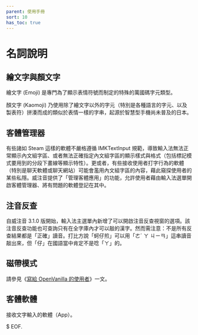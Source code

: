 ```yaml
---
parent: 使用手冊
sort: 10
has_toc: true
---
```

# 名詞說明

## 繪文字與顏文字

繪文字 (Emoji) 是專門為了顯示表情符號而制定的特殊的萬國碼字元類型。

顏文字 (Kaomoji) 乃使用除了繪文字以外的字元（特別是各種語言的字元、以及製表符）拼湊而成的類似於表情一樣的字串，起源於智慧型手機尚未普及的日本。

## 客體管理器

有些諸如 Steam 這樣的軟體不嚴格遵循 IMKTextInput 規範，導致輸入法無法正常顯示內文組字區、或者無法正確指定內文組字區的顯示樣式與格式（包括標記模式要用到的分段下畫線等顯示特性）。更或者，有些接收使用者打字行為的軟體（特別是聊天軟體或聊天網站）可能會濫用內文組字區的內容，藉此窺探使用者的某些私隱。威注音提供了「管理客體應用」的功能，允許使用者藉由輸入法選單開啟客體管理器、將有問題的軟體登記在其中。

## 注音反查

自威注音 3.1.0 版開始，輸入法主選單內新增了可以開啟注音反查視窗的選項。該注音反查功能也可查詢只有在全字庫內才可以敲的漢字。然而需注意：不是所有反查結果都是「正確」讀音。打比方說「蚵仔煎」可以用「ㄜˊ ㄚ ㄐㄧㄢ」這串讀音敲出來，但「仔」在國語當中肯定不是唸「ㄚ」的。

## 磁帶模式

請參見《[寫給 OpenVanilla 的使用者](./onboarding_ov.md)》一文。

## 客體軟體

接收文字輸入的軟體（App）。

$ EOF.
